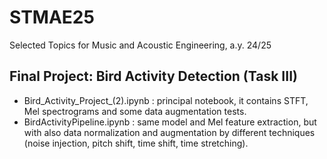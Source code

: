 # STMAE25
Selected Topics for Music and Acoustic Engineering, a.y. 24/25
## Final Project: Bird Activity Detection (Task III)

- Bird_Activity_Project_(2).ipynb : principal notebook, it contains STFT, Mel spectrograms and some data augmentation tests.
- BirdActivityPipeline.ipynb : same model and Mel feature extraction, but with also data normalization and augmentation by different techniques (noise injection, pitch shift, time shift, time stretching).
